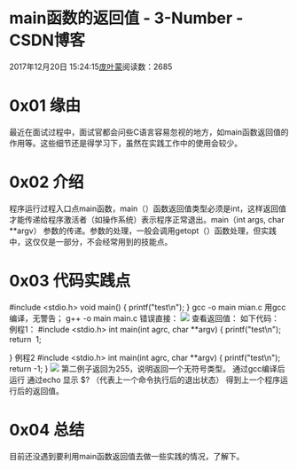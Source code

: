 
# main函数的返回值 - 3-Number - CSDN博客


2017年12月20日 15:24:15[庞叶蒙](https://me.csdn.net/pangyemeng)阅读数：2685


# 0x01 缘由
最近在面试过程中，面试官都会问些C语言容易忽视的地方，如main函数返回值的作用等。这些细节还是得学习下，虽然在实践工作中的使用会较少。
# 0x02 介绍
程序运行过程入口点main函数，main（）函数返回值类型必须是int，这样返回值才能传递给程序激活者（如操作系统）表示程序正常退出。main（int args, char **argv） 参数的传递。参数的处理，一般会调用getopt（）函数处理，但实践中，这仅仅是一部分，不会经常用到的技能点。
# 0x03 代码实践点
\#include <stdio.h>
void main()
{
printf("test\n");
}
gcc -o main mian.c
用gcc编译，无警告；
g++ -o main main.c
错误直接：
![](https://img-blog.csdn.net/20171220152521818)
查看返回值：
如下代码：
例程1：
\#include <stdio.h>
int main(int agrc, char **argv)
{
printf("test\n");
return  1;

}
例程2
\#include <stdio.h>
int main(int agrc, char **argv)
{
printf("test\n");
return -1;
}
![](https://img-blog.csdn.net/20171220152550888)
第二例子返回为255，说明返回一个无符号类型。
通过gcc编译后运行 通过echo 显示 $? （代表上一个命令执行后的退出状态） 得到上一个程序运行后的返回值。
# 0x04 总结
目前还没遇到要利用main函数返回值去做一些实践的情况，了解下。



